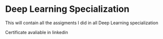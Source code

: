 # Deep Learning Specialization
This will contain all the assigments I did in all Deep Learning specialization

Certificate avaliable in linkedin
